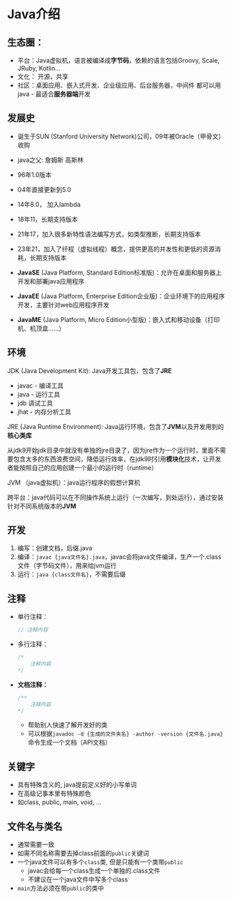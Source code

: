 # Java介绍

## 生态圈：

- 平台：Java虚拟机，语言被编译成**字节码**，依赖的语言包括Groovy, Scale, JRuby, Kotlin…
- 文化： 开源，共享
- 社区：桌面应用、嵌入式开发、企业级应用、后台服务器，中间件 都可以用java - 最适合**服务器端**开发

## 发展史

- 诞生于SUN (Stanford University Network)公司，09年被Oracle（甲骨文）收购
- java之父: 詹姆斯 高斯林
- 96年1.0版本
- 04年直接更新到5.0
- 14年8.0， 加入lambda
- 18年11，长期支持版本
- 21年17，加入很多新特性语法编写方式，如类型推断，长期支持版本
- 23年21，加入了纤程（虚拟线程）概念，提供更高的并发性和更低的资源消耗，长期支持版本

- **JavaSE** (Java Platform, Standard Edition标准版)：允许在桌面和服务器上开发和部署java应用程序
- **JavaEE** (Java Platform, Enterprise Edition企业版)：企业环境下的应用程序开发，主要针对web应用程序开发
- **JavaME** (Java Platform, Micro Edition小型版)：嵌入式和移动设备（打印机、机顶盒……）

## 环境

JDK (Java Development Kit): Java开发工具包，包含了**JRE**

- javac - 编译工具
- java - 运行工具
- jdb 调试工具
- jhat - 内存分析工具

JRE (Java Runtime Environment): Java运行环境，包含了**JVM**以及开发用到的**核心类库**

从jdk9开始jdk目录中就没有单独的jre目录了，因为jre作为一个运行时，里面不需要包含太多的东西浪费空间，降低运行效率，在jdk9时引用**模块化**技术，让开发者能按照自己的应用创建一个最小的运行时（runtime）

JVM （java虚拟机）：java运行程序的假想计算机

跨平台：java代码可以在不同操作系统上运行（一次编写，到处运行），通过安装针对不同系统版本的**JVM**

## 开发

1. 编写：创建文档，后缀.java
2. 编译：`javac {java文件名}.java`，javac会将java文件编译，生产一个.class文件（字节码文件），用来给jvm运行
3. 运行：`java {class文件名}`，不需要后缀

## 注释

- 单行注释：
    
    ```java
    // 注释内容
    ```
    
- 多行注释：
    
    ```java
    /* 
    	注释内容
    */
    ```
    
- **文档注释：**
    
    ```java
    /** 
    	注释内容
    */
    ```
    
    - 帮助别人快速了解开发好的类
    - 可以根据`javadoc -d {生成的文件夹名} -author -version {文件名.java}`命令生成一个文档（API文档）

## 关键字

- 具有特殊含义的, java提前定义好的小写单词
- 在高级记事本里有特殊颜色
- 如class, public, main, void, …

## 文件名与类名

- 通常需要一致
- 如需不同名称需要去掉class前面的`public`关键词
- 一个java文件可以有多个`class`类, 但是只能有一个类带`public`
    - javac会给每一个class生成一个单独的.class文件
    - 不建议在一个java文件中写多个class
- `main`方法必须在带`public`的类中
